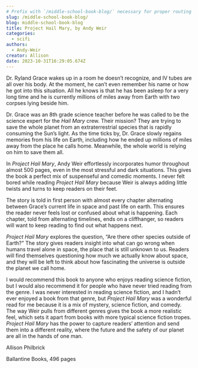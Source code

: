 ```yaml
---
# Prefix with `/middle-school-book-blog/` necessary for proper routing
slug: /middle-school-book-blog/
blog: middle-school-book-blog
title: Project Hail Mary, by Andy Weir
categories:
  - scifi
authors:
  - Andy-Weir
creator: Allison
date: 2023-10-31T16:29:05.674Z
---
```

Dr. Ryland Grace wakes up in a room he doesn’t recognize, and IV tubes are all over his body. At the moment, he can’t even remember his name or how he got into this situation. All he knows is that he has been asleep for a very long time and he is currently millions of miles away from Earth with two corpses lying beside him. 



Dr. Grace was an 8th grade science teacher before he was called to be the science expert for the *Hail Mary* crew. Their mission? They are trying to save the whole planet from an extraterrestrial species that is rapidly consuming the Sun’s light. As the time ticks by, Dr. Grace slowly regains memories from his life on Earth, including how he ended up millions of miles away from the place he calls home. Meanwhile, the whole world is relying on him to save them all.



In *Project Hail Mary*, Andy Weir effortlessly incorporates humor throughout almost 500 pages, even in the most stressful and dark situations. This gives the book a perfect mix of suspenseful and comedic moments. I never felt bored while reading *Project Hail Mary* because Weir is always adding little twists and turns to keep readers on their feet. 



The story is told in first person with almost every chapter alternating between Grace’s current life in space and past life on earth. This ensures the reader never feels lost or confused about what is happening. Each chapter, told from alternating timelines, ends on a cliffhanger, so readers will want to keep reading to find out what happens next.



*Project Hail Mary* explores the question, “Are there other species outside of Earth?” The story gives readers insight into what can go wrong when humans travel alone in space, the place that is still unknown to us. Readers will find themselves questioning how much we actually know about space, and they will be left to think about how fascinating the universe is outside the planet we call home. 



I would recommend this book to anyone who enjoys reading science fiction, but I would also recommend it for people who have never tried reading from the genre. I was never interested in reading science fiction, and I hadn’t ever enjoyed a book from that genre, but *Project Hail Mary* was a wonderful read for me because it is a mix of mystery, science fiction, and comedy. The way Weir pulls from different genres gives the book a more realistic feel, which sets it apart from books with more typical science fiction tropes. *Project Hail Mary* has the power to capture readers’ attention and send them into a different reality, where the future and the safety of our planet are all in the hands of one man.  



Allison Philbrick



Ballantine Books, 496 pages